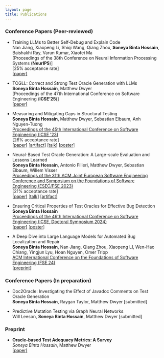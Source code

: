 ```yaml
---
layout: page
title: Publications
---
```



### Conference Papers (Peer-reviewed)


* Training LLMs to Better Self-Debug and Explain Code <br />
  Nan Jiang, Xiaopeng Li, Shiqi Wang, Qiang Zhou, **Soneya Binta Hossain**, Baishakhi Ray, Varun Kumar, Xiaofei Ma <br />
  [Proceedings of the 38th Conference on Neural Information Processing Systems (**NeurIPS**)]<br />
  [25% acceptance rate]<br />
  [\[paper\]](https://arxiv.org/pdf/2405.18649)

* TOGLL: Correct and Strong Test Oracle Generation with LLMs <br />
  **Soneya Binta Hossain**, Matthew Dwyer <br />
  [Proceedings of the 47th International Conference on Software Engineering (**ICSE’25**)]<br />
  [\[paper\]](https://doi.org/10.48550/arXiv.2405.03786)

* Measuring and Mitigating Gaps in Structural Testing <br />
  **Soneya Binta Hossain**, Matthew Dwyer, Sebastian Elbaum, Anh Nguyen-Tuong <br />
  [Proceedings of the 45th International Conference on Software Engineering (ICSE '23)](https://conf.researchr.org/details/icse-2023/icse-2023-technical-track/131/Measuring-and-Mitigating-Gaps-in-Structural-Testing) <br />
  [26% acceptance rate]<br />
  [\[paper\]](https://scholar.google.com/citations?view_op=view_citation&hl=en&user=xDDfwB8AAAAJ&citation_for_view=xDDfwB8AAAAJ:IjCSPb-OGe4C) [\[artifact\]](https://github.com/soneyahossain/hcc-gap-recommender/tree/main) [\[talk\]]({{'/'|relative_url}}assets/presentations/ICSE-2023-talk.pdf) [\[poster\]]({{'/'|relative_url}}assets/presentations/ICSE2023_poster_soneya.pdf)

* Neural-Based Test Oracle Generation: A Large-scale Evaluation and Lessons Learned <br />
  **Soneya Binta Hossain**, Antonio Filieri, Matthew Dwyer, Sebastian Elbaum, Willem Visser  <br />
  [Proceedings of the 31th ACM Joint European Software Engineering Conference and Symposium on the Foundations of Software Engineering (ESEC/FSE 2023)](https://2023.esec-fse.org/details/fse-2023-research-papers/24/Neural-Based-Test-Oracle-Generation-A-Large-scale-Evaluation-and-Lessons-Learned)  <br />
  [21% acceptance rate]<br />
  [\[paper\]](https://dl.acm.org/doi/abs/10.1145/3611643.3616265) [\[talk\]]({{'/'|relative_url}}assets/presentations/FSE-2023-talk.pdf) [\[artifact\]](https://doi.org/10.6084/m9.figshare.21973091.v4)


* Ensuring Critical Properties of Test Oracles for Effective Bug Detection <br/>
  **Soneya Binta Hossain** <br />
  [Proceedings of the 46th International Conference on Software Engineering (ICSE, Doctoral Symposium 2024)](https://conf.researchr.org/details/icse-2024/icse-2024-doctoral-symposium/11/Ensuring-Critical-Properties-of-Test-Oracles-for-Effective-Bug-Detection)<br/>
  [\[paper\]](https://dl.acm.org/doi/10.1145/3639478.3639791) [\[poster\]]({{'/'|relative_url}}assets/presentations/ICSE-DS-24-Soneya-A0-28.pdf)


* A Deep Dive into Large Language Models for Automated Bug Localization and Repair <br />
  **Soneya Binta Hossain**, Nan Jiang, Qiang Zhou, Xiaopeng LI, Wen-Hao Chiang, Yingjun Lyu, Hoan Nguyen, Omer Tripp <br />
  [ACM International Conference on the Foundations of Software Engineering (FSE 24)](https://2024.esec-fse.org/details/fse-2024-research-papers/17/A-Deep-Dive-into-Large-Language-Models-for-Automated-Bug-Localization-and-Repair)<br/>
   [\[preprint\]](https://doi.org/10.48550/arXiv.2404.11595)


### Conference Papers (In preparation)

* Doc2Oracle: Investigating the Effect of Javadoc Comments on Test Oracle Generation <br />
  **Soneya Binta Hossain**, Raygan Taylor, Matthew Dwyer [submitted] <br />

* Predictive Mutation Testing via Graph Neural Networks <br />
  Will Leeson, **Soneya Binta Hossain**, Matthew Dwyer [submitted] <br />


### Preprint

* **Oracle-based Test Adequacy Metrics: A Survey** <br />
  *Soneya Binta Hossain*, Matthew Dwyer <br />
  [\[paper\]](https://arxiv.org/pdf/2212.06118.pdf)

